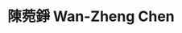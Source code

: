 ---
chinese_name: 陳菀錚
english_name: Wan-Zheng Chen
title: 陳菀錚 Wan-Zheng Chen
id: chenwanzheng
collection: members
position: Part-time Research Assistant
type: part-time research assistant
department: 經濟學系碩士班一年級
# image_path: https://source.unsplash.com/collection/139386/600x600?a=.png
photo: pt_ra/chenwanzheng.png
# blurb: 123
---